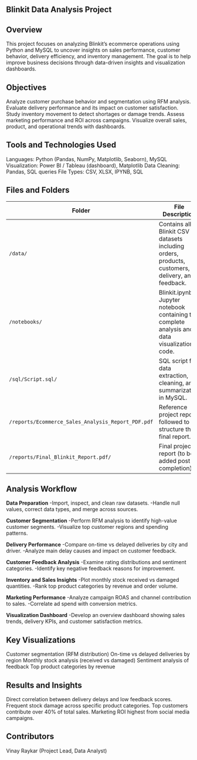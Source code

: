## Blinkit Data Analysis Project
## Overview
This project focuses on analyzing Blinkit’s ecommerce operations using Python and MySQL to uncover insights on sales performance, customer behavior, delivery efficiency, and inventory management. The goal is to help improve business decisions through data-driven insights and visualization dashboards.

## Objectives
Analyze customer purchase behavior and segmentation using RFM analysis.
Evaluate delivery performance and its impact on customer satisfaction.
Study inventory movement to detect shortages or damage trends.
Assess marketing performance and ROI across campaigns.
Visualize overall sales, product, and operational trends with dashboards.

## Tools and Technologies Used
Languages: Python (Pandas, NumPy, Matplotlib, Seaborn), MySQL
Visualization: Power BI / Tableau (dashboard), Matplotlib
Data Cleaning: Pandas, SQL queries
File Types: CSV, XLSX, IPYNB, SQL

## Files and Folders
| Folder | File	Description |
|---------|----------------|
|`/data/`	|Contains all Blinkit CSV datasets including orders, products, customers, delivery, and feedback.|
|`/notebooks/`|Blinkit.ipynb	Jupyter notebook containing the complete analysis and data visualization code.|
|`/sql/Script.sql/` |	SQL script for data extraction, cleaning, and summarization in MySQL.|
|`/reports/Ecommerce_Sales_Analysis_Report_PDF.pdf`|	Reference project report followed to structure the final report.|
|`/reports/Final_Blinkit_Report.pdf/`|	Final project report (to be added post-completion).|

## Analysis Workflow
**Data Preparation**
-Import, inspect, and clean raw datasets.
-Handle null values, correct data types, and merge across sources.

**Customer Segmentation**
-Perform RFM analysis to identify high-value customer segments.
-Visualize top customer regions and spending patterns.

**Delivery Performance**
-Compare on-time vs delayed deliveries by city and driver.
-Analyze main delay causes and impact on customer feedback.

**Customer Feedback Analysis**
-Examine rating distributions and sentiment categories.
-Identify key negative feedback reasons for improvement.

**Inventory and Sales Insights**
-Plot monthly stock received vs damaged quantities.
-Rank top product categories by revenue and order volume.

**Marketing Performance**
-Analyze campaign ROAS and channel contribution to sales.
-Correlate ad spend with conversion metrics.

**Visualization Dashboard**
-Develop an overview dashboard showing sales trends, delivery KPIs, and customer satisfaction metrics.

## Key Visualizations
Customer segmentation (RFM distribution)
On-time vs delayed deliveries by region
Monthly stock analysis (received vs damaged)
Sentiment analysis of feedback
Top product categories by revenue

## Results and Insights
Direct correlation between delivery delays and low feedback scores.
Frequent stock damage across specific product categories.
Top customers contribute over 40% of total sales.
Marketing ROI highest from social media campaigns.

## Contributors
Vinay Raykar (Project Lead, Data Analyst)
